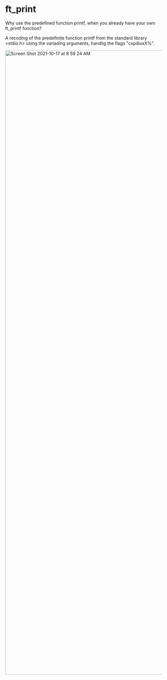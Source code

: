 # ft_print
Why use the predefined function printf, when you already have your own ft_printf function?

A recoding of the predefinite function printf from the standard library <stdio.h> using the variading arguments,
handlig the flags "cspdiuxX%".

<img width="2004" alt="Screen Shot 2021-10-17 at 8 59 24 AM" src="https://user-images.githubusercontent.com/85942176/137615684-315ae875-fb23-4825-9e40-085a4ae1f62d.png">
